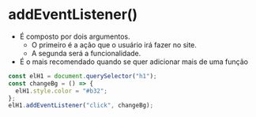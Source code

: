 # addEventListener()

- É composto por dois argumentos.
  - O primeiro é a ação que o usuário irá fazer no site.
  - A segunda será a funcionalidade.
- É o mais recomendado quando se quer adicionar mais de uma função

```js
const elH1 = document.querySelector("h1");
const changeBg = () => {
  elH1.style.color = "#b32";
};
elH1.addEventListener("click", changeBg);
```
